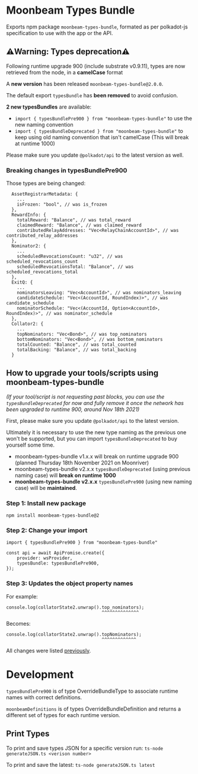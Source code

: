# Moonbeam Types Bundle

Exports npm package `moonbeam-types-bundle`, formated as per polkadot-js specification to use
with the app or the API.

## ⚠️Warning: Types deprecation⚠️

Following runtime upgrade 900 (include substrate v0.9.11), types are now retrieved from the node, in
a **camelCase** format

A **new version** has been released `moonbeam-types-bundle@2.0.0`.

The default export `typesBundle` has **been removed** to avoid confusion.  

**2 new typesBundles** are available:

* `import { typesBundlePre900 } from "moonbeam-types-bundle"` to use the new naming convention
* `import { typesBundleDeprecated } from "moonbeam-types-bundle"` to keep using old naming convention that isn't camelCase (This will break at runtime 1000)

Please make sure you update `@polkadot/api` to the latest version as well.

### Breaking changes in typesBundlePre900

Those types are being changed:
```
  AssetRegistrarMetadata: {
    ...
    isFrozen: "bool", // was is_frozen
  },
  RewardInfo: {
    totalReward: "Balance", // was total_reward
    claimedReward: "Balance", // was claimed_reward
    contributedRelayAddresses: "Vec<RelayChainAccountId>", // was contributed_relay_addresses
  },
  Nominator2: {
    ...
    scheduledRevocationsCount: "u32", // was scheduled_revocations_count
    scheduledRevocationsTotal: "Balance", // was scheduled_revocations_total
  },
  ExitQ: {
    ...
    nominatorsLeaving: "Vec<AccountId>", // was nominators_leaving
    candidateSchedule: "Vec<(AccountId, RoundIndex)>", // was candidate_schedule
    nominatorSchedule: "Vec<(AccountId, Option<AccountId>, RoundIndex)>", // was nominator_schedule
  },
  Collator2: {
    ...
    topNominators: "Vec<Bond>", // was top_nominators
    bottomNominators: "Vec<Bond>", // was bottom_nominators
    totalCounted: "Balance", // was total_counted
    totalBacking: "Balance", // was total_backing
  }
```

## How to upgrade your tools/scripts using moonbeam-types-bundle

*(If your tool/script is not requesting past blocks, you can use the `typesBundleDeprecated` 
for now and fully remove it once the network has been upgraded to runtime 900, 
around Nov 18th 2021)*

First, please make sure you update `@polkadot/api` to the latest version.

Ultimately it is necessary to use the new type naming as the previous one won't be supported, but
you can import `typesBundleDeprecated` to buy yourself some time.

* moonbeam-types-bundle v1.x.x will break on runtime upgrade 900
(planned Thursday 18th November 2021 on Moonriver)
* moonbeam-types-bundle v2.x.x `typesBundleDeprecated` (using previous naming case) 
will **break on runtime 1000**
* **moonbeam-types-bundle v2.x.x** `typesBundlePre900` (using new naming case) 
will be **maintained**.

### Step 1: Install new package

```
npm install moonbeam-types-bundle@2
```

### Step 2: Change your import

```
import { typesBundlePre900 } from "moonbeam-types-bundle"

const api = await ApiPromise.create({
    provider: wsProvider,
    typesBundle: typesBundlePre900,
});
```

### Step 3: Updates the object property names

For example:

```
console.log(collatorState2.unwrap().top_nominators);
                                    ^^^^^^^^^^^^^^
```

Becomes:

```
console.log(collatorState2.unwrap().topNominators);
                                    ^^^^^^^^^^^^^
```

All changes were listed [previously](#breaking-changes-in-typesbundlepre900).

# Development

`typesBundlePre900` is of type OverrideBundleType to associate runtime names with correct definitions.

`moonbeamDefinitions` is of types OverrideBundleDefinition and returns a different set of types for
each runtime version.

## Print Types

To print and save types JSON for a specific version run:
`ts-node generateJSON.ts <verison number>`

To print and save the latest:
`ts-node generateJSON.ts latest`
